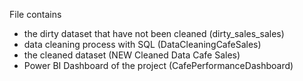 File contains

- the dirty dataset that have not been cleaned (dirty_sales_sales)
- data cleaning process with SQL (DataCleaningCafeSales)
- the cleaned dataset (NEW Cleaned Data Cafe Sales)
- Power BI Dashboard of the project (CafePerformanceDashboard)
